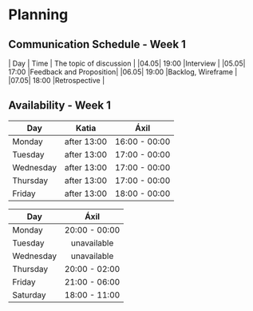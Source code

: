 # Planning

## Communication Schedule - Week 1

| Day | Time | The topic of discussion |
|04.05| 19:00 |Interview               |
|05.05| 17:00 |Feedback and Proposition|
|06.05| 19:00 |Backlog, Wireframe      |
|07.05| 18:00 |Retrospective           |

## Availability - Week 1


| Day       |    Katia    |    Áxil      |
| --------- | :---------: |  :---------: |
| Monday    | after 13:00 | 16:00 - 00:00|
| Tuesday   | after 13:00 | 17:00 - 00:00|
| Wednesday | after 13:00 | 17:00 - 00:00|
| Thursday  | after 13:00 | 17:00 - 00:00|
| Friday    | after 13:00 | 18:00 - 00:00|

| Day       |     Áxil    |
| --------- | :---------: |
| Monday    |20:00 - 00:00|
| Tuesday   | unavailable |
| Wednesday | unavailable |
| Thursday  |20:00 - 02:00|
| Friday    |21:00 - 06:00|
| Saturday  |18:00 - 11:00|
